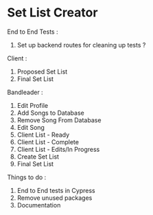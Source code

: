 # Set List Creator

End to End Tests : 

1) Set up backend routes for cleaning up tests ? 

Client : 
1) Proposed Set List
2) Final Set List


Bandleader : 
1) Edit Profile
2) Add Songs to Database
3) Remove Song From Database
4) Edit Song
5) Client List - Ready
6) Client List - Complete
7) Client List - Edits/In Progress
8) Create Set List
9) Final Set List

Things to do :
1) End to End tests in Cypress
2) Remove unused packages
3) Documentation